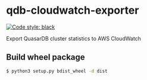 # qdb-cloudwatch-exporter
[![Code style: black](https://img.shields.io/badge/code%20style-black-000000.svg)](https://github.com/psf/black)

Export QuasarDB cluster statistics to AWS CloudWatch

## Build wheel package
```bash
$ python3 setup.py bdist_wheel -d dist
```
